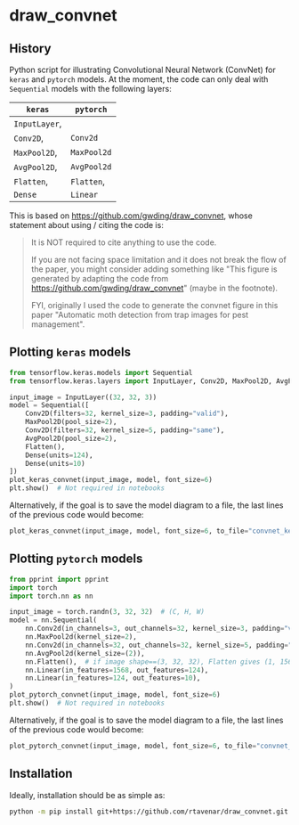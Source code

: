 # draw_convnet

## History

Python script for illustrating Convolutional Neural Network (ConvNet)
for `keras` and `pytorch` models.
At the moment, the code can only deal with `Sequential` models with the following layers:

| `keras`       | `pytorch`   |
|---------------|-------------|
| `InputLayer`, |             |
| `Conv2D`,     | `Conv2d`    |
| `MaxPool2D`,  | `MaxPool2d` |
| `AvgPool2D`,  | `AvgPool2d` |
| `Flatten`,    | `Flatten`,  |
| `Dense`       | `Linear`    |


This is based on <https://github.com/gwding/draw_convnet>, whose statement about using / citing the code is:

> It is NOT required to cite anything to use the code.
>
> If you are not facing space limitation and it does not break the flow of the paper, you might consider adding something like "This figure is generated by adapting the code from https://github.com/gwding/draw_convnet" (maybe in the footnote).
>
> FYI, originally I used the code to generate the convnet figure in this paper "Automatic moth detection from trap images for pest management".

## Plotting `keras` models

```python
from tensorflow.keras.models import Sequential
from tensorflow.keras.layers import InputLayer, Conv2D, MaxPool2D, AvgPool2D, Flatten, Dense

input_image = InputLayer((32, 32, 3))
model = Sequential([
    Conv2D(filters=32, kernel_size=3, padding="valid"),
    MaxPool2D(pool_size=2),
    Conv2D(filters=32, kernel_size=5, padding="same"),
    AvgPool2D(pool_size=2),
    Flatten(),
    Dense(units=124),
    Dense(units=10)
])
plot_keras_convnet(input_image, model, font_size=6)
plt.show()  # Not required in notebooks
```

Alternatively, if the goal is to save the model diagram to a file, the last lines of the previous code would become:

```python
plot_keras_convnet(input_image, model, font_size=6, to_file="convnet_keras.svg")
```

## Plotting `pytorch` models

```python
from pprint import pprint
import torch
import torch.nn as nn

input_image = torch.randn(3, 32, 32)  # (C, H, W)
model = nn.Sequential(
    nn.Conv2d(in_channels=3, out_channels=32, kernel_size=3, padding="valid"),
    nn.MaxPool2d(kernel_size=2),
    nn.Conv2d(in_channels=32, out_channels=32, kernel_size=5, padding="same"),
    nn.AvgPool2d(kernel_size=(2)),
    nn.Flatten(),  # if image shape==(3, 32, 32), Flatten gives (1, 1568)
    nn.Linear(in_features=1568, out_features=124),
    nn.Linear(in_features=124, out_features=10),
)
plot_pytorch_convnet(input_image, model, font_size=6)
plt.show()  # Not required in notebooks
```

Alternatively, if the goal is to save the model diagram to a file, the last lines of the previous code would become:

```python
plot_pytorch_convnet(input_image, model, font_size=6, to_file="convnet_pytorch.svg")
```

## Installation

Ideally, installation should be as simple as:

```bash
python -m pip install git+https://github.com/rtavenar/draw_convnet.git
```
